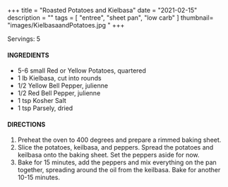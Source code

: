 +++
title = "Roasted Potatoes and Kielbasa"
date = "2021-02-15"
description = ""
tags = [
    "entree",
    "sheet pan",
    "low carb"
]
thumbnail= "images/KielbasaandPotatoes.jpg "
+++

Servings: 5 <!--more-->

#### INGREDIENTS 

* 5-6 small Red or Yellow Potatoes, quartered
* 1 lb Kielbasa, cut into rounds 
* 1/2 Yellow Bell Pepper, julienne 
* 1/2 Red Bell Pepper, julienne
* 1 tsp Kosher Salt
* 1 tsp Parsely, dried 

#### DIRECTIONS 

1. Preheat the oven to 400 degrees and prepare a rimmed baking sheet. 
2. Slice the potatoes, keilbasa, and peppers. Spread the potatoes and keilbasa onto the baking sheet. Set the peppers aside for now. 
3. Bake for 15 minutes, add the peppers and mix everything on the pan together, spreading around the oil from the keilbasa. Bake for another 10-15 minutes. 
